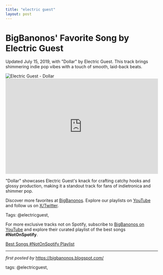 ```yaml
---
title: "electric guest"
layout: post
---
```

<!-- Post Title -->
<h1 >BigBanonos' Favorite Song by Electric Guest</h1> <!-- Introductory Text -->
<p >Updated July 15, 2019, with "Dollar" by Electric Guest. This track brings shimmering indie pop vibes with a touch of smooth, laid-back beats.</p> <!-- Featured Image -->
<div > <img src="https://encrypted-tbn0.gstatic.com/images?q=tbn:ANd9GcToa2Ke8nEnh7CxLLOkzL6-01RXXoxIzKH1fA&s" alt="Electric Guest - Dollar" />
</div> <!-- YouTube Video Embed -->
<div > <iframe width="100%" height="315" src="https://www.youtube.com/embed/5rmZPJA3Py0" title="Electric Guest - Dollar (Official Video)" frameborder="0" allow="accelerometer; autoplay; clipboard-write; encrypted-media; gyroscope; picture-in-picture; web-share" referrerpolicy="strict-origin-when-cross-origin" allowfullscreen></iframe>
</div> <!-- Song Information -->
<div > <p>"Dollar" showcases Electric Guest's knack for crafting catchy hooks and glossy production, making it a standout track for fans of indietronica and shimmer pop.</p>
</div> <!-- Footer Links -->
<div > <p>Discover more favorites at <a href="https://bigbanonos.blogspot.com/" target="_blank">BigBanonos</a>. Explore our playlists on <a href="https://www.youtube.com/@BigBanonos" target="_blank">YouTube</a> and follow us on <a href="https://x.com/bigbanonos" target="_blank">X/Twitter</a>.</p>
</div> <!-- Tags -->
<p >Tags: @electricguest,</p>


<!--Subscribe and Playlist Links-->
<div>
    <p>For more exclusive tracks not on Spotify, subscribe to <a href="https://www.youtube.com/@BigBanonos" target="_blank">BigBanonos on YouTube</a> and explore their curated playlist of the best songs <strong>#NotOnSpotify</strong>.</p>
    <p><a href="https://www.youtube.com/playlist?list=PLtuNtuTatqI0kFahUCbtbfenC_ET5O_tr" target="_blank">Best Songs #NotOnSpotify Playlist<br /></a></p></div>

<hr />

<p><em>first posted by</em> <a href="https://bigbanonos.blogspot.com/" rel="noopener" target="_new">https://bigbanonos.blogspot.com/</a></p>

<p>tags: @electricguest,</p>

